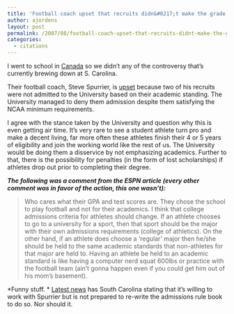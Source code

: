 ```yaml
---
title: 'Football coach upset that recruits didn&#8217;t make the grade'
author: ajordens
layout: post
permalink: /2007/08/football-coach-upset-that-recruits-didnt-make-the-grade/
categories:
  - citations
---
```

I went to school in [Canada][1] so we didn&#8217;t any of the controversy that&#8217;s currently brewing down at S. Carolina.

Their football coach, Steve Spurrier, is [upset][2] because two of his recruits were not admitted to the University based on their academic standing. The University managed to deny them admission despite them satisfying the NCAA minimum requirements.

I agree with the stance taken by the University and question why this is even getting air time. It&#8217;s very rare to see a student athlete turn pro and make a decent living, far more often these athletes finish their 4 or 5 years of eligibility and join the working world like the rest of us. The University would be doing them a disservice by not emphasizing academics. Further to that, there is the possibility for penalties (in the form of lost scholarships) if athletes drop out prior to completing their degree. 

***The following was a comment from the ESPN article (every other comment was in favor of the action, this one wasn&#8217;t):***

> Who cares what their GPA and test scores are. They chose the school to play football and not for their academics. I think that college admissions criteria for athletes should change. If an athlete chooses to go to a university for a sport, then that sport should be the major with their own admissions requirements (college of athletics). On the other hand, if an athlete does choose a &#8216;regular&#8217; major then he/she should be held to the same academic standards that non-athletes for that major are held to. Having an athlete be held to an academic standard is like having a computer nerd squat 600lbs or practice with the football team (ain&#8217;t gonna happen even if you could get him out of his mom&#8217;s basement).

*Funny stuff. * [Latest news][3] has South Carolina stating that it&#8217;s willing to work with Spurrier but is not prepared to re-write the admissions rule book to do so. Nor should it.

 [1]: http://www.uvic.ca/
 [2]: http://sports.espn.go.com/ncf/news/story?id=2962823&campaign=rss&source=ESPNHeadlines
 [3]: http://sports.espn.go.com/ncf/news/story?id=2964254&campaign=rss&source=ESPNHeadlines